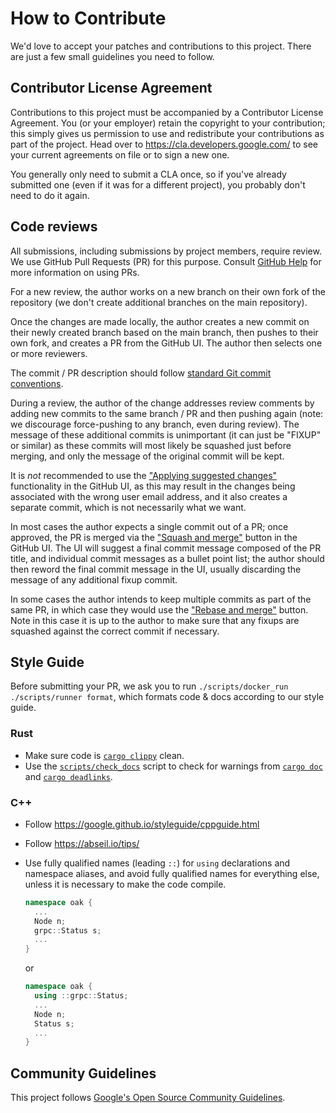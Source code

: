 # How to Contribute

We'd love to accept your patches and contributions to this project. There are
just a few small guidelines you need to follow.

## Contributor License Agreement

Contributions to this project must be accompanied by a Contributor License
Agreement. You (or your employer) retain the copyright to your contribution;
this simply gives us permission to use and redistribute your contributions as
part of the project. Head over to <https://cla.developers.google.com/> to see
your current agreements on file or to sign a new one.

You generally only need to submit a CLA once, so if you've already submitted one
(even if it was for a different project), you probably don't need to do it
again.

## Code reviews

All submissions, including submissions by project members, require review. We
use GitHub Pull Requests (PR) for this purpose. Consult
[GitHub Help](https://docs.github.com/en/github/collaborating-with-issues-and-pull-requests/about-pull-requests)
for more information on using PRs.

For a new review, the author works on a new branch on their own fork of the
repository (we don't create additional branches on the main repository).

Once the changes are made locally, the author creates a new commit on their
newly created branch based on the main branch, then pushes to their own fork,
and creates a PR from the GitHub UI. The author then selects one or more
reviewers.

The commit / PR description should follow
[standard Git commit conventions](https://chris.beams.io/posts/git-commit/).

During a review, the author of the change addresses review comments by adding
new commits to the same branch / PR and then pushing again (note: we discourage
force-pushing to any branch, even during review). The message of these
additional commits is unimportant (it can just be "FIXUP" or similar) as these
commits will most likely be squashed just before merging, and only the message
of the original commit will be kept.

It is _not_ recommended to use the
["Applying suggested changes"](https://docs.github.com/en/github/collaborating-with-issues-and-pull-requests/incorporating-feedback-in-your-pull-request#applying-suggested-changes)
functionality in the GitHub UI, as this may result in the changes being
associated with the wrong user email address, and it also creates a separate
commit, which is not necessarily what we want.

In most cases the author expects a single commit out of a PR; once approved, the
PR is merged via the
["Squash and merge"](https://docs.github.com/en/github/collaborating-with-issues-and-pull-requests/about-pull-request-merges#squash-and-merge-your-pull-request-commits)
button in the GitHub UI. The UI will suggest a final commit message composed of
the PR title, and individual commit messages as a bullet point list; the author
should then reword the final commit message in the UI, usually discarding the
message of any additional fixup commit.

In some cases the author intends to keep multiple commits as part of the same
PR, in which case they would use the
["Rebase and merge"](https://docs.github.com/en/github/collaborating-with-issues-and-pull-requests/about-pull-request-merges#rebase-and-merge-your-pull-request-commits)
button. Note in this case it is up to the author to make sure that any fixups
are squashed against the correct commit if necessary.

## Style Guide

Before submitting your PR, we ask you to run
`./scripts/docker_run ./scripts/runner format`, which formats code & docs
according to our style guide.

### Rust

- Make sure code is [`cargo clippy`](https://crates.io/crates/clippy) clean.
- Use the [`scripts/check_docs`](/scripts/check_docs) script to check for
  warnings from
  [`cargo doc`](https://doc.rust-lang.org/cargo/commands/cargo-doc.html) and
  [`cargo deadlinks`](https://crates.io/crates/cargo-deadlinks).

### C++

- Follow https://google.github.io/styleguide/cppguide.html
- Follow https://abseil.io/tips/
- Use fully qualified names (leading `::`) for `using` declarations and
  namespace aliases, and avoid fully qualified names for everything else, unless
  it is necessary to make the code compile.

  ```C++
  namespace oak {
    ...
    Node n;
    grpc::Status s;
    ...
  }
  ```

  or

  ```C++
  namespace oak {
    using ::grpc::Status;
    ...
    Node n;
    Status s;
    ...
  }
  ```

## Community Guidelines

This project follows
[Google's Open Source Community Guidelines](https://opensource.google.com/conduct/).
